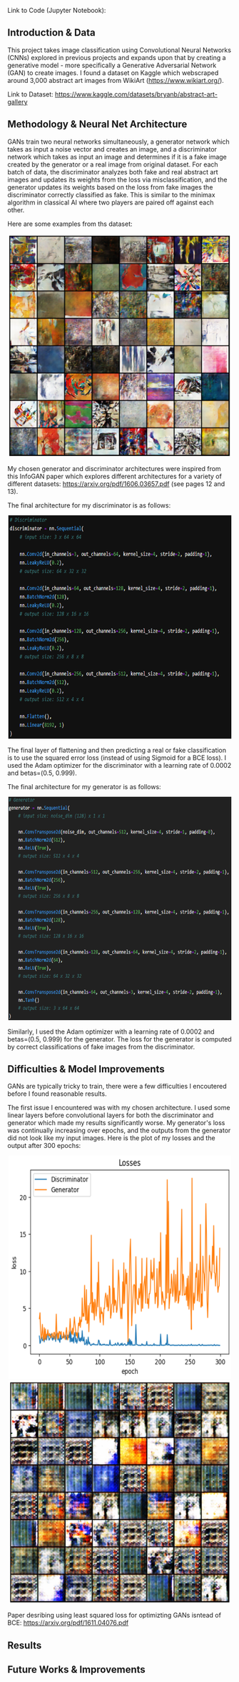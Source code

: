 <script src="https://cdn.mathjax.org/mathjax/latest/MathJax.js?config=TeX-AMS-MML_HTMLorMML" type="text/javascript"></script>

Link to Code (Jupyter Notebook):

## Introduction & Data

This project takes image classification using Convolutional Neural Networks (CNNs) explored in previous projects and expands upon that by creating a generative model - more specifically a Generative Adversarial Network (GAN) to create images. I found a dataset on Kaggle which webscraped around 3,000 abstract art images from WikiArt (https://www.wikiart.org/). 

Link to Dataset: https://www.kaggle.com/datasets/bryanb/abstract-art-gallery

## Methodology & Neural Net Architecture
GANs train two neural networks simultaneously, a generator network which takes as input a noise vector and creates an image, and a discriminator network which takes as input an image and determines if it is a fake image created by the generator or a real image from original dataset. For each batch of data, the discriminator analyzes both fake and real abstract art images and updates its weights from the loss via misclassification, and the generator updates its weights based on the loss from fake images the discriminator correctly classified as fake. This is similar to the minimax algorithm in classical AI where two players are paired off against each other.

Here are some examples from ths dataset:
<p align="center">
  <img width="500" height="500" src="https://github.com/ChadHayes91/LSGAN-Abstract-Art/blob/main/Images/Final_LSGAN_500_Gen_1.png?raw=true"
  <img width="500" height="500" src="https://github.com/ChadHayes91/LSGAN-Abstract-Art/blob/main/Images/Final_LSGAN_500_Gen_2.png?raw=true"
</p>

My chosen generator and discriminator architectures were inspired from this InfoGAN paper which explores different architectures for a variety of different datasets: https://arxiv.org/pdf/1606.03657.pdf (see pages 12 and 13).

The final architecture for my discriminator is as follows:
<p align="center">
  <img width="500" height="500" src="https://github.com/ChadHayes91/LSGAN-Abstract-Art/blob/main/Images/Discriminator_Code.png?raw=true">
</p>

The final layer of flattening and then predicting a real or fake classification is to use the squared error loss (instead of using Sigmoid for a BCE loss). I used the Adam optimizer for the discriminator with a learning rate of 0.0002 and betas=(0.5, 0.999).

The final architecture for my generator is as follows:
<p align="center">
  <img width="500" height="500" src="https://github.com/ChadHayes91/LSGAN-Abstract-Art/blob/main/Images/Generator_Code.png?raw=true">
</p>

Similarly, I used the Adam optimizer with a learning rate of 0.0002 and betas=(0.5, 0.999) for the generator. The loss for the generator is computed by correct classifications of fake images from the discriminator.

## Difficulties & Model Improvements
GANs are typically tricky to train, there were a few difficulties I encoutered before I found reasonable results.

The first issue I encountered was with my chosen architecture. I used some linear layers before convolutional layers for both the discriminator and generator which made my results significantly worse. My generator's loss was continually increasing over epochs, and the outputs from the generator did not look like my input images. Here is the plot of my losses and the output after 300 epochs:
<p align="center">
  <img width="500" height="500" src="https://github.com/ChadHayes91/LSGAN-Abstract-Art/blob/main/Images/Linear_BCE_300_Loss.png?raw=true">
  <img width="500" height="500" src="https://github.com/ChadHayes91/LSGAN-Abstract-Art/blob/main/Images/Linear_BCE_300.png?raw=true">
</p>


Paper desribing using least squared loss for optimizting GANs isntead of BCE: https://arxiv.org/pdf/1611.04076.pdf

## Results

## Future Works & Improvements
